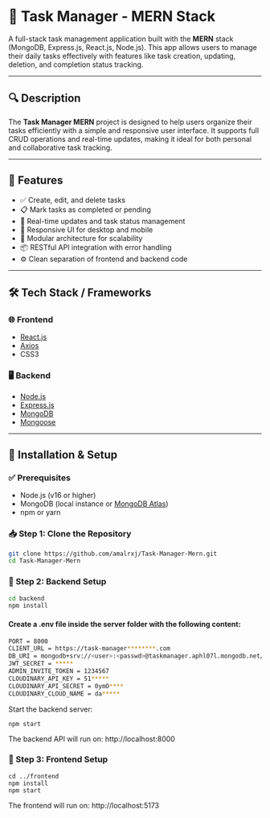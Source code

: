 # 📝 Task Manager - MERN Stack

A full-stack task management application built with the **MERN** stack (MongoDB, Express.js, React.js, Node.js). This app allows users to manage their daily tasks effectively with features like task creation, updating, deletion, and completion status tracking.

---

## 🔍 Description

The **Task Manager MERN** project is designed to help users organize their tasks efficiently with a simple and responsive user interface. It supports full CRUD operations and real-time updates, making it ideal for both personal and collaborative task tracking.

---

## 🚀 Features

- ✅ Create, edit, and delete tasks
- 📋 Mark tasks as completed or pending
- 🔄 Real-time updates and task status management
- 📱 Responsive UI for desktop and mobile
- 🧩 Modular architecture for scalability
- 📦 RESTful API integration with error handling
- ⚙️ Clean separation of frontend and backend code

---

## 🛠️ Tech Stack / Frameworks

### 🌐 Frontend
- [React.js](https://reactjs.org/)
- [Axios](https://axios-http.com/)
- CSS3

### 🖥️ Backend
- [Node.js](https://nodejs.org/)
- [Express.js](https://expressjs.com/)
- [MongoDB](https://www.mongodb.com/)
- [Mongoose](https://mongoosejs.com/)

---

## 🧪 Installation & Setup

### ✅ Prerequisites
- Node.js (v16 or higher)
- MongoDB (local instance or [MongoDB Atlas](https://www.mongodb.com/cloud/atlas))
- npm or yarn

### 📥 Step 1: Clone the Repository

```bash
git clone https://github.com/amalrxj/Task-Manager-Mern.git
cd Task-Manager-Mern
```

### 🔧 Step 2: Backend Setup
```bash
cd backend
npm install
```

#### Create a .env file inside the server folder with the following content:
```bash
PORT = 8000
CLIENT_URL = https://task-manager********.com
DB_URI = mongodb+srv://<user>:<passwd>@taskmanager.aphl07l.mongodb.net/?retryWrites=true&w=majority&appName=taskManager
JWT_SECRET = *****
ADMIN_INVITE_TOKEN = 1234567
CLOUDINARY_API_KEY = 51*****
CLOUDINARY_API_SECRET = 0ymO****
CLOUDINARY_CLOUD_NAME = da*****
```

Start the backend server:
```
npm start
```

The backend API will run on:
http://localhost:8000

### 🎨 Step 3: Frontend Setup
```
cd ../frontend
npm install
npm start
```

The frontend will run on:
http://localhost:5173

